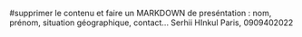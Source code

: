 #supprimer le contenu et faire un MARKDOWN de preséntation : nom, prénom, situation géographique, contact...
Serhii HInkul Paris, 0909402022
